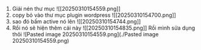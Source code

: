 1. Giải nén thư mục 
![[20250310154559.png]]
2. copy bỏ vào thư mục plugin wordpress
![[20250310154700.png]]
3. sao đó bấm active nó lên
![[20250310154744.png]]
4. Rồi nó sẽ hiện thêm cái này 
![[20250310154835.png]]
Rồi mình sửa dụng thôi
![Pasted image 20250310154559.png](./Pasted image 20250310154559.png)
